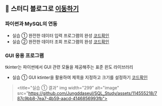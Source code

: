## 🌱 스터디 블로그로 [이동하기](https://wisdom-coding38.tistory.com/category/%EC%9D%B8%EA%B3%B5%EC%A7%80%EB%8A%A5%2C%20%EB%8D%B0%EC%9D%B4%ED%84%B0%EB%B6%84%EC%84%9D/%5BSQL%5D%20%ED%98%BC%EC%9E%90%20%EA%B3%B5%EB%B6%80%ED%95%98%EB%8A%94%20SQL)

### 파이썬과 MySQL의 연동

- 실습 ① 완전한 데이터 입력 프로그램의 완성 [코드확인](Code8-1.py)
- 실습 ② 완전한 데이터 조회 프로그램의 완성 [코드확인](Code8-2.py)

### GUI 응용 프로그램
tkinter는 파이썬에서 GUI 관련 모듈을 제공해주는 표준 윈도 라이브러리

- 실습 ① GUI ktinter을 활용하여 제목을 지정하고 크기를 설정하기 [코드확인](Code8-3.py)
> <title="실습 ① 결과" img width="299" alt="image" src="https://github.com/Jungddaseul/SQL_Study/assets/114555218/787c9bb8-7ea7-4b59-aacd-4146856993fb">


